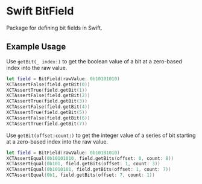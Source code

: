 # Swift BitField

Package for defining bit fields in Swift.

## Example Usage

Use `getBit(_ index:)` to get the boolean value of a bit at a zero-based index into the raw value.

```swift
let field = BitField(rawValue: 0b10101010)
XCTAssertFalse(field.getBit(0))
XCTAssertTrue(field.getBit(1))
XCTAssertFalse(field.getBit(2))
XCTAssertTrue(field.getBit(3))
XCTAssertFalse(field.getBit(4))
XCTAssertTrue(field.getBit(5))
XCTAssertFalse(field.getBit(6))
XCTAssertTrue(field.getBit(7))
```

Use `getBit(offset:count:)` to get the integer value of a series of bit starting at a zero-based index into the raw value.

```swift
let field = BitField(rawValue: 0b10101010)
XCTAssertEqual(0b10101010, field.getBits(offset: 0, count: 8))
XCTAssertEqual(0b101, field.getBits(offset: 1, count: 3))
XCTAssertEqual(0b1010101, field.getBits(offset: 1, count: 7))
XCTAssertEqual(0b1, field.getBits(offset: 7, count: 1))
```

